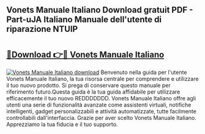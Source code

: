 ## Vonets Manuale Italiano Download gratuit PDF - Part-uJA Italiano Manuale dell'utente di riparazione NTUlP

# <h2><a href="http://dfgn1b.blite.top/?on=Vonets+Manuale+Italiano">🔗Download 👉🔴 Vonets Manuale Italiano</a></h2>

[![Vonets Manuale Italiano download](https://i.imgur.com/lujVjoI.png)](http://dfgn1b.blite.top/?on=Vonets+Manuale+Italiano)
Benvenuto nella guida per l'utente Vonets Manuale Italiano, la tua risorsa centrale per comprendere e utilizzare il tuo nuovo prodotto. Si prega di conservare questo manuale per riferimento futuro.Questa guida è la tua guida affidabile per utilizzare efficacemente il tuo nuovo REDDDDDDD. Vonets Manuale Italiano offre agli utenti una serie di funzionalità avanzate come assistenti virtuali, notifiche intelligenti, gadget personalizzabili e attività automatizzate, tutte facilmente controllabili dall'interfaccia. Grazie per aver scelto Vonets Manuale Italiano. Apprezziamo la tua fiducia e il tuo supporto.
